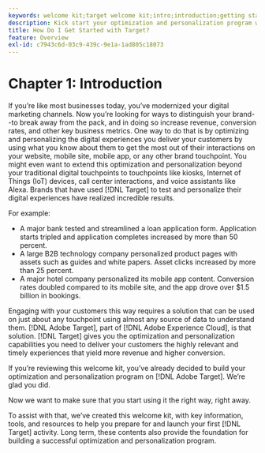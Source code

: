 ```yaml
---
keywords: welcome kit;target welcome kit;intro;introduction;getting started
description: Kick start your optimization and personalization program with Adobe Target. The Adobe Target Welcome Kit is a good starting place.
title: How Do I Get Started with Target?
feature: Overview
exl-id: c7943c6d-03c9-439c-9e1a-1ad805c18073
---
```

# Chapter 1: Introduction

If you’re like most businesses today, you’ve modernized your digital marketing channels. Now you’re looking for ways to distinguish your brand--to break away from the pack, and in doing so increase revenue, conversion rates, and other key business metrics. One way to do that is by optimizing and personalizing the digital experiences you deliver your customers by using what you know about them to get the most out of their interactions on your website, mobile site, mobile app, or any other brand touchpoint. You might even want to extend this optimization and personalization beyond your traditional digital touchpoints to touchpoints like kiosks, Internet of Things (IoT) devices, call center interactions, and voice assistants like Alexa. Brands that have used [!DNL Target] to test and personalize their digital experiences have realized incredible results.

For example:

* A major bank tested and streamlined a loan application form. Application starts tripled and application completes increased by more than 50 percent.
* A large B2B technology company personalized product pages with assets such as guides and white papers. Asset clicks increased by more than 25 percent.
* A major hotel company personalized its mobile app content. Conversion rates doubled compared to its mobile site, and the app drove over $1.5 billion in bookings.

Engaging with your customers this way requires a solution that can be used on just about any touchpoint using almost any source of data to understand them. [!DNL Adobe Target], part of [!DNL Adobe Experience Cloud], is that solution. [!DNL Target] gives you the optimization and personalization capabilities you need to deliver your customers the highly relevant and timely experiences that yield more revenue and higher conversion.

If you’re reviewing this welcome kit, you’ve already decided to build your optimization and personalization program on [!DNL Adobe Target]. We’re glad you did.

Now we want to make sure that you start using it the right way, right away.

To assist with that, we’ve created this welcome kit, with key information, tools, and resources to help you prepare for and launch your first [!DNL Target] activity. Long term, these contents also provide the foundation for building a successful optimization and personalization program.
